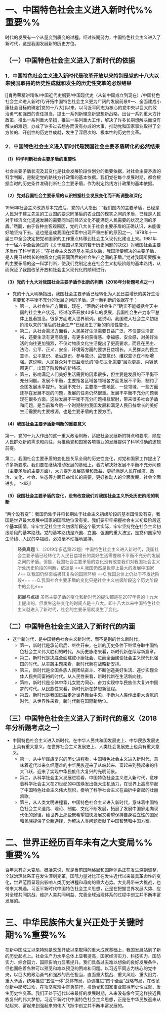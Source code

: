# 一、中国特色社会主义进入新时代%%重要%%
时代的发展有一个从量变到质变的过程。经过长期努力，中国特色社会主义进入了新时代，这是我国发展新的历史方位。
## （一）中国特色社会主义进入了新时代的依据
### 1．中国特色社会主义进入新时代是改革开放以来特别是党的十八大以来我国取得的历史性成就和发生的历史性变革的必然结果
[[肖秀荣精讲精练/中国近代史纲要/中国现代史（从新中国成立到现在）/中国特色社会主义进入新时代/开拓中国特色社会主义更为广阔的发展前景#一、全面建成小康社会目标的确定|党的十八大]]以来，以习近平同志为核心的党中央以巨大的政治勇气和强烈的责任担当，提出一系列新理念新思想新战略，出台一系列重大方针政策，推出一系列重大举措，推进一系列重大工作，解决了许多长期想解决而没有解决的难题，办成了许多过去想办而没有办成的大事，推动党和国家事业取得了全方位的、开创性的历史性成就，发生了深层次的、根本性的历史性变革。
### 2．中国特色社会主义进入新时代是我国社会主要矛盾转化的必然结果
#### （1）科学判断社会主要矛盾的重要性
社会主要矛盾状况及其变化是社会发展阶段性划分的重要依据，对社会主要矛盾的科学判断，是制定党的路线方针政策的基本依据。我们党在每个发展时期，都会根据当时的历史条件准确判断社会主要矛盾，作为制定路线方针政策的基本依据。
#### （2）党对我国社会主要矛盾的认识根据社会发展变化而不断调整和深化
1956年社会主义改造基本完成后，党的八大指出：“我们国内的主要矛盾，已经是人民对于建立先进的工业国的要求同落后的农业国的现实之间的矛盾，已经是人民对于经济文化迅速发展的需要同当前经济文化不能满足人民需要的状况之间的矛盾。”然而，由于各种主客观原因，党的八大关于社会主要矛盾的正确认识，未能很好地坚持下去。这也是造成我国在探索中出现严重曲折的原因之一。1978年十一届三中全会决定把党和国家的工作重点转移到社会主义现代化建设上来。1981年十一届六中全会通过的《关于建国以来党的若干历史问题的决议》对我国社会主要矛盾作了科学表述：“在社会主义改造基本完成以后，我国所要解决的主要矛盾，是人民日益增长的物质文化需要同落后的社会生产之间的矛盾。”党对我国所要解决的主要矛盾的这一科学判断，使我们党制定出在社会主义初级阶段的基本路线，从而保证了我国改革开放和社会主义现代化的顺利进行。
#### （3）党的十九大对我国社会主要矛盾作出新的判断（2018年分析题考点之一）
- 党的十九大明确指出，我国社会主要矛盾已经转化为人民日益增长的美好生活需要和不平衡不充分的发展之间的矛盾。这一新判断的依据在于：
	- 第一，从社会生产方面看，现在，“落后的社会生产”确实不能概括今天中国的社会生产状况。经过改革开放40多年的发展，我国社会生产力水平总体上显著提高，很多方面进入世界前列。这说明，我国进入社会主义初级阶段以来的“落后的社会生产”已经发生了新的阶段性变化。
	- 第二，从社会需求方面看，人民美好生活需要日益广泛，不仅要生活富裕，还要生活有更高质量，有更多的获得感、幸福感、安全感，对美好生活的向往更加强烈，不仅对物质文化生活提出了更高要求，而且在民主、法治、公平、正义、安全、环境等方面的要求日益增长。人民群众的民主意识、公平意识、法治意识、参与意识、监督意识、维权意识在不断增强。这说明，人民群众对于日益增长的“物质文化需要”层次更高、内容范围更广，出现了阶段性的新特征。
	- 第三，影响满足人们美好生活需要的因素很多，但主要是发展的不平衡不充分问题。发展不平衡，主要指各区域各领域各方面发展不平衡，制约了全国发展水平提升。发展不充分，主要指一些地区、一些领域、一些方面还存在发展不足的问题，发展的任务仍然很重。发展不平衡不充分问题表现在很多方面。这些发展不平衡不充分问题相互掣肘，带来很多社会矛盾和问题，是当前和今后一个时期制约我国发展和满足人民日益增长的美好生活需要的主要根源，也是主要矛盾的主要方面。
#### （4）我国社会主要矛盾新判断的重要意义
第一，党的十九大作出的这一重大政治判断，适应社会发展新的特点和要求，顺应人民群众新的需求和向往，为推动党和国家各项事业的发展提供了科学准确的逻辑前提。

第二，我国社会主要矛盾的变化是关系全局的历史性变化，对党和国家工作提出了许多新要求。我们要在继续推动发展的基础上，着力解决好发展不平衡不充分问题（主要矛盾的主要方面），大力提升发展质量和效益，更好满足人民在经济、政治、文化、社会、生态等方面日益增长的需要，更好推动人的全面发展、社会全面进步。 ^kli2j1
#### （5）我国社会主要矛盾的变化，没有改变我们对我国社会主义所处历史阶段的判断
“两个没有变”：我国仍处于并将长期处于社会主义初级阶段的基本国情没有变，我国是世界最大发展中国家的国际地位没有变。我们要牢牢把握社会主义初级阶段这个基本国情，牢牢立足社会主义初级阶段这个最大实际，牢牢坚持党在社会主义初级阶段的基本路线。党的基本路线是兴国、立国、强国的重大法宝，是党和国家的生命线、人民的幸福线，必须毫不动摇地坚持。

>**经典真题**
1．（2019年多选第22题）中国特色社会主义进入新时代，我国社会主要矛盾已经转化为人民日益增长的美好生活需要和不平衡不充分的发展之间的矛盾。但是，我国社会主要矛盾的变化没有改变我们对我国社会主义所处历史阶段的判断，依据是
==A.我国仍然是世界上最大的发展中国家√==
B.我国仍然面临极其复杂的国际环境
==C.我国总体上仍处于不发达阶段√==
==D.我国社会主要矛盾的变化只是社会主义初级阶段这个历史阶段中的变化√==

>**拓展与点拨**
虽然主要矛盾的变化和新时代的提法都是在2017年党的十九大上提出的，但发生这些变化的时间点是十八大。即十八大以来中国特色社会主义就进入了新时代，社会的主要矛盾就发生了变化。
## （二）中国特色社会主义进入了新时代的内涵
- 这个新时代，是中国特色社会主义新时代，而不是别的什么新时代。
	- 第一，新时代是承前启后、继往开来，在新的历史条件下继续夺取中国特色社会主义伟大胜利的时代。从历史脉络来看，新时代新在续写新篇章。
	- 第二，新时代是决胜全面建成小康社会、进而全面建设社会主义现代化强国的时代。从实践主题来看，新时代新在战略新安排。
	- 第三，新时代是全国各族人民团结奋斗、不断创造美好生活、逐步实现全体人民共同富裕的时代。从人民性来看，新时代新在生活新向往。
	- 第四，新时代是全体中华儿女勠力同心、奋力实现中华民族伟大复兴中国梦的时代。从民族性来看，新时代新在梦想新征程。
	- 第五，新时代是我国日益走近世界舞台中央、不断为人类作出更大贡献的时代。从世界性来看，新时代新在国际新地位。
## （三）中国特色社会主义进入了新时代的意义（2018年分析题考点之一）
- 中国特色社会主义进入新时代，在中华人民共和国发展史上、中华民族发展史上具有重大意义，在世界社会主义发展史上、人类社会发展史上也具有重大意义。
	- 第一，从中华民族复兴的历史进程看，中国特色社会主义进入新时代，意味着近代以来久经磨难的中华民族迎来了从站起来、富起来到强起来的伟大飞跃，迎来了实现中华民族伟大复兴的光明前景。
	- 第二，从科学社会主义发展进程看，中国特色社会主义进入新时代，意味着科学社会主义在21世纪的中国焕发出强大生机活力，在世界上高高举起了中国特色社会主义伟大旗帜，奏响了科学社会主义在曲折中奋起的壮丽凯歌。
	- 第三，从人类文明进程看，中国特色社会主义进入新时代，意味着中国特色社会主义道路、理论、制度、文化不断发展，拓展了发展中国家走向现代化的途径，给世界上那些既希望加快发展又希望保持自身独立性的国家和民族提供了全新选择，为解决人类问题贡献了中国智慧和中国方案。
# 二、世界正经历百年未有之大变局%%重要%%
百年未有之大变局，概括来说，就是当前国际格局和国际体系正在发生深刻调整，全球治理体系正在发生深刻变革，国际力量对比正在发生近代以来最具革命性的变化，世界范围呈现出影响人类历史进程和趋向的重大态势。大变局带来大挑战，也带来大机遇。习近平新时代中国特色社会主义思想，正是在把握世界发展大势、应对全球共同挑战、维护人类共同利益、完善全球治理体系的过程中创立并不断丰富发展的。
# 三、中华民族伟大复兴正处于关键时期%%重要%%
在新中国成立以来特别是改革开放以来取得的重大成就基础上，我国发展站到了新的历史起点上。社会生产力水平总体上显著提高，国家经济实力、科技实力、国防实力、综合国力、国际影响力显著提升。我们具备过去难以想象的良好发展条件，但也面临着各种可以预见和难以预见的困难和问题。以习近平同志为核心的党中央，以巨大的政治勇气和强烈的责任担当，直面重大挑战、重大风险、重大阻力、重大矛盾，统筹推进“五位一体”总体布局，协调推进“四个全面”战略布局，在改革创新中爬坡过坎，在攻坚克难中奋勇前行，推动党和国家事业取得历史性成就、发生历史性变革。我们正处于近代以来最好的发展时期，从来没有像今天这样接近民族复兴的伟大梦想。习近平新时代中国特色社会主义思想，正是在中华民族迎来从站起来、富起来到强起来的伟大飞跃中创立并不断丰富发展的。